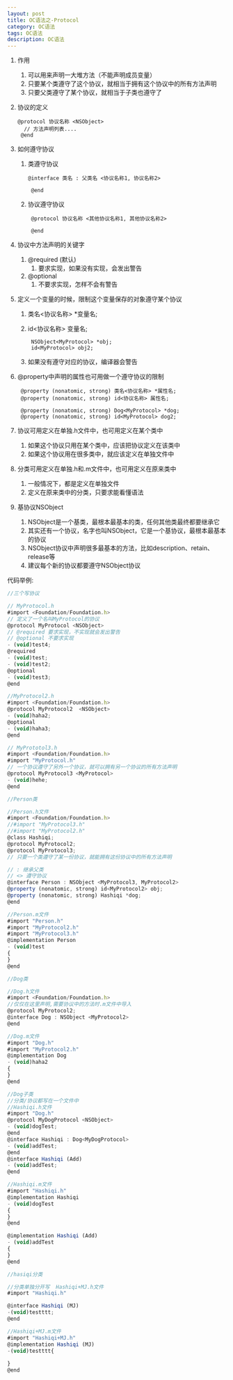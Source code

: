 ```yaml
---
layout: post
title: OC语法之-Protocol
category: OC语法
tags: OC语法
description: OC语法
---
```


1. 作用
    1. 可以用来声明一大堆方法（不能声明成员变量）
    2. 只要某个类遵守了这个协议，就相当于拥有这个协议中的所有方法声明
    3. 只要父类遵守了某个协议，就相当于子类也遵守了
2. 协议的定义

    ```
    @protocol 协议名称 <NSObject>
      // 方法声明列表....
     @end
    ```
3. 如何遵守协议
    1. 类遵守协议
        
        ```
        @interface 类名 : 父类名 <协议名称1, 协议名称2>
         
         @end
        ```
    2. 协议遵守协议
        
        ```
         @protocol 协议名称 <其他协议名称1, 其他协议名称2>
         
         @end
        ```
4. 协议中方法声明的关键字
    1. @required (默认)
        1. 要求实现，如果没有实现，会发出警告
    2. @optional
        1. 不要求实现，怎样不会有警告
5. 定义一个变量的时候，限制这个变量保存的对象遵守某个协议
    1. 类名<协议名称> *变量名;
    2. id<协议名称> 变量名;
    
        ```
         NSObject<MyProtocol> *obj;
         id<MyProtocol> obj2;
        ```
    3. 如果没有遵守对应的协议，编译器会警告
6. @property中声明的属性也可用做一个遵守协议的限制
    
    ```
     @property (nonatomic, strong) 类名<协议名称> *属性名;
     @property (nonatomic, strong) id<协议名称> 属性名;
    
     @property (nonatomic, strong) Dog<MyProtocol> *dog;
     @property (nonatomic, strong) id<MyProtocol> dog2;
    ```
7. 协议可用定义在单独.h文件中，也可用定义在某个类中
    1. 如果这个协议只用在某个类中，应该把协议定义在该类中
    2. 如果这个协议用在很多类中，就应该定义在单独文件中
8. 分类可用定义在单独.h和.m文件中，也可用定义在原来类中
    1. 一般情况下，都是定义在单独文件
    2. 定义在原来类中的分类，只要求能看懂语法
9. 基协议NSObject
    1. NSObject是一个基类，最根本最基本的类，任何其他类最终都要继承它
    2. 其实还有一个协议，名字也叫NSObject，它是一个基协议，最根本最基本的协议
    3. NSObject协议中声明很多最基本的方法，比如description、retain、release等
    4. 建议每个新的协议都要遵守NSObject协议

代码举例:

```javascript
//三个写协议

// MyProtocol.h
#import <Foundation/Foundation.h>
// 定义了一个名叫MyProtocol的协议
@protocol MyProtocol <NSObject>
// @required 要求实现，不实现就会发出警告
// @optional 不要求实现
- (void)test4;
@required
- (void)test;
- (void)test2;
@optional
- (void)test3;
@end

//MyProtocol2.h
#import <Foundation/Foundation.h>
@protocol MyProtocol2  <NSObject>
- (void)haha2;
@optional
- (void)haha3;
@end

// MyPrototol3.h
#import <Foundation/Foundation.h>
#import "MyProtocol.h"
// 一个协议遵守了另外一个协议，就可以拥有另一个协议的所有方法声明
@protocol MyProtocol3 <MyProtocol>
- (void)hehe;
@end

//Person类

//Person.h文件
#import <Foundation/Foundation.h>
//#import "MyProtocol3.h"
//#import "MyProtocol2.h"
@class Hashiqi;
@protocol MyProtocol2;
@protocol MyProtocol3;
// 只要一个类遵守了某一份协议，就能拥有这份协议中的所有方法声明

// : 继承父类
// <> 遵守协议
@interface Person : NSObject <MyProtocol3, MyProtocol2>
@property (nonatomic, strong) id<MyProtocol2> obj;
@property (nonatomic, strong) Hashiqi *dog;
@end

//Person.m文件
#import "Person.h"
#import "MyProtocol2.h"
#import "MyProtocol3.h"
@implementation Person
- (void)test
{   
}
@end

//Dog类

//Dog.h文件
#import <Foundation/Foundation.h>
//仅仅在这里声明,需要协议中的方法时.m文件中导入
@protocol MyProtocol2;
@interface Dog : NSObject <MyProtocol2>
@end

//Dog.m文件
#import "Dog.h"
#import "MyProtocol2.h"
@implementation Dog
- (void)haha2
{ 
}
@end

//Dog子类
//分类/协议都写在一个文件中
//Hashiqi.h文件
#import "Dog.h"
@protocol MyDogProtocol <NSObject>
- (void)dogTest;
@end
@interface Hashiqi : Dog<MyDogProtocol>
- (void)addTest;
@end
@interface Hashiqi (Add)
- (void)addTest;
@end

//Hashiqi.m文件
#import "Hashiqi.h"
@implementation Hashiqi
- (void)dogTest
{
}
@end

@implementation Hashiqi (Add)
- (void)addTest
{
}
@end

//hasiqi分类

//分类单独分开写  Hashiqi+MJ.h文件
#import "Hashiqi.h"

@interface Hashiqi (MJ)
-(void)testttt;
@end

//Hashiqi+MJ.m文件
#import "Hashiqi+MJ.h"
@implementation Hashiqi (MJ)
-(void)testttt{
    
}
@end

```

